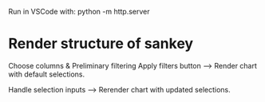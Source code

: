 Run in VSCode with:
python -m http.server




# Render structure of sankey
Choose columns & Preliminary filtering
Apply filters button --> Render chart with default selections.


Handle selection inputs --> Rerender chart with updated selections. 